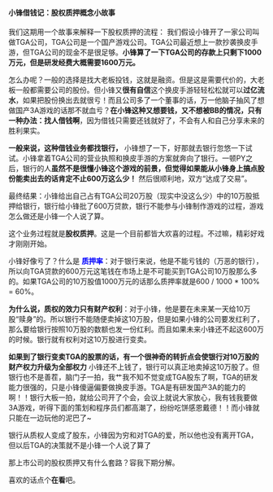 #### 小锋借钱记：股权质押概念小故事

我们这期用一个故事来解释一下股权质押的流程：
我们假设小锋开了一家公司叫做TGA公司，TGA公司是一个国产游戏公司。TGA公司最近想上一款抄袭换皮手游，但TGA公司的现金不是很足够。**小锋算了一下TGA公司的存款上只剩下1000万元，但是研发经费大概需要1600万元。**

怎么办呢？一般的选择是找大老板投钱，这就是融资。但是这是需要代价的，大老板一般都需要公司的股份。但小锋又**很有自信**这个换皮手游轻轻松松就可以**过亿流水**，如果把股份换出去就很亏！而且公司多了一个董事的话，万一他脑子抽风了想做国产3A游戏的话那不就血亏？**在小锋这种又想要钱，又不想被BB的情况，只有一种办法：找人借钱啊**，因为借钱只需要还钱就好了，不会有人和自己分享未来的胜利果实。

**一般来说，这种借钱业务都找银行，** 小锋想了一下，好那就去银行忽悠一下试试。小锋拿着TGA公司的营业执照和换皮手游的方案就奔向了银行。一顿PY之后，银行的人**虽然不是很懂小锋这个游戏的前景，但觉得如果能从小锋身上搞点股份能卖出去的话肯定不止600万这么少！** 然后很顺利地，双方“达成了交易”。

最终结果：小锋给出自己占有TGA公司20万股（现实中没这么少）中的10万股抵押给银行，银行给小锋批了600万贷款，银行不能参与小锋制作游戏的过程，游戏怎么做还是小锋一个人说了算。

这个业务过程就是**股权质押**。这是一个目前都皆大欢喜的过程。不过嘛，精彩好戏才刚刚开始。

小锋好像亏了？什么是 **<span style="color:blue;">质押率</span>**：对于银行来说，他是不能亏钱的（万恶的银行），所以向TGA贷款的600万元这笔钱在市场上是不可能买到TGA公司10万股那么多的。如果TGA公司的10万股值1000万元的话那么质押率就是600 / 1000 * 100% = 60%。

**为什么说，质权的效力只有财产权利**：对于小锋，他是要在未来某一天给10万股“赎身”的。所以银行不能随便卖掉这10万股，但是如果小锋的公司要发红利了，那么要给银行按照10万股的数额也发一份红利。而且如果未来小锋还不起这600万的时候。银行就有权利对这10万股进行变卖。

**如果到了银行变卖TGA的股票的话，有一个很神奇的转折点会使银行对10万股的财产权力升级为全部权力** 小锋还不上钱了，银行可以真正地卖掉这10万股了。但银行也不是善茬，脑门子一拍，我艹我不知不觉变成TGA股东了啊，TGA的研发能力很强的，只是小锋傻逼偏要做换皮手游。TGA是有研发国产3A的能力的啊！！银行大板一拍，就给公司开了个会，会议上就说大家放心，我有钱我要做3A游戏，听得下面的策划和程序员们都高潮了，纷纷吃饼感恩戴德！！而小锋就只能在一边玩他的泥巴了~

银行从质权人变成了股东，小锋因为穷和对TGA的爱，所以他也没有离开TGA，但以后TGA的决策就不是小锋一个人说了算了

那上市公司的股权质押又有什么套路？容我下期分解。

喜欢的话点个**在看**吧。